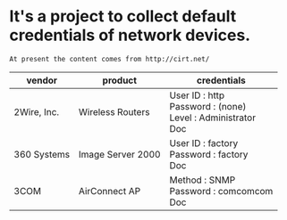   It's a project to collect default credentials of network devices.
  ==================================================================
  
  `At present the content comes from http://cirt.net/`
  
  
 | vendor       |   product       |   credentials |
 |--------------|--------------|--------------|
 |2Wire, Inc.   |Wireless Routers|User ID : http</br>Password : (none)</br>Level : Administrator</br>Doc</br>|
 |360 Systems   |Image Server 2000|User ID : factory</br>Password : factory</br>Doc</br>|
 |3COM          |AirConnect AP | Method : SNMP</br>Password : comcomcom</br>Doc</br>|
